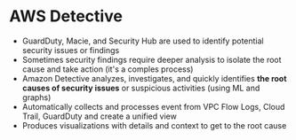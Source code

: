 # AWS Detective

- GuardDuty, Macie, and Security Hub are used to identify potential security issues or findings
- Sometimes security findings require deeper analysis to isolate the root cause and take action (it's a comples process)
- Amazon Detective analyzes, investigates, and quickly identifies **the root causes of security issues** or suspicious activities (using ML and graphs)
- Automatically collects and processes event from VPC Flow Logs, Cloud Trail, GuardDuty and create a unified view
- Produces visualizations with details and context to get to the root cause